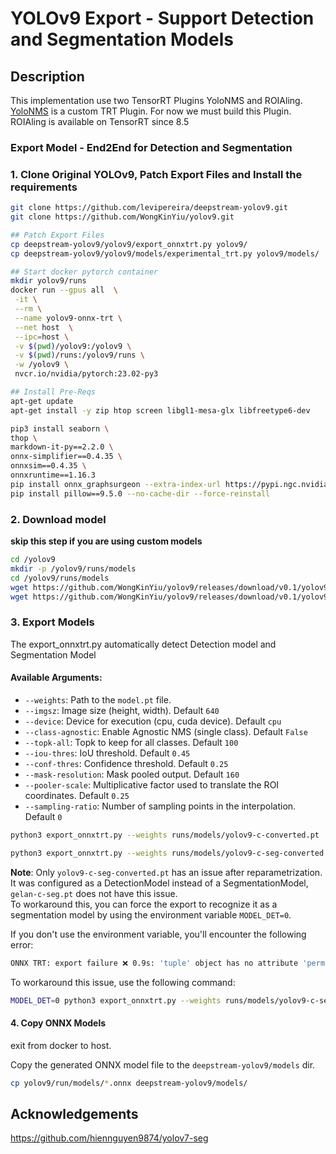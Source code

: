 # YOLOv9 Export - Support Detection and Segmentation Models


## Description
This implementation use two TensorRT Plugins YoloNMS and ROIAling.<br>
[YoloNMS](https://github.com/levipereira/TensorRT/tree/release/8.6/plugin/yoloNMSPlugin) is a custom TRT Plugin. For now we must build this Plugin.<br>
ROIAling is available on TensorRT since 8.5

### Export Model - End2End for Detection and Segmentation

### 1. Clone Original YOLOv9, Patch Export Files and Install the requirements

```bash
git clone https://github.com/levipereira/deepstream-yolov9.git
git clone https://github.com/WongKinYiu/yolov9.git

## Patch Export Files
cp deepstream-yolov9/yolov9/export_onnxtrt.py yolov9/
cp deepstream-yolov9/yolov9/models/experimental_trt.py yolov9/models/

## Start docker pytorch container
mkdir yolov9/runs
docker run --gpus all  \
 -it \
 --rm \
 --name yolov9-onnx-trt \
 --net host  \
 --ipc=host \
 -v $(pwd)/yolov9:/yolov9 \
 -v $(pwd)/runs:/yolov9/runs \
 -w /yolov9 \
 nvcr.io/nvidia/pytorch:23.02-py3

## Install Pre-Reqs 
apt-get update 
apt-get install -y zip htop screen libgl1-mesa-glx libfreetype6-dev

pip3 install seaborn \
thop \
markdown-it-py==2.2.0 \
onnx-simplifier==0.4.35 \
onnxsim==0.4.35 \
onnxruntime==1.16.3                
pip install onnx_graphsurgeon --extra-index-url https://pypi.ngc.nvidia.com 
pip install pillow==9.5.0 --no-cache-dir --force-reinstall
```

### 2. Download model
**skip this step if you are using custom models**

```bash
cd /yolov9
mkdir -p /yolov9/runs/models
cd /yolov9/runs/models
wget https://github.com/WongKinYiu/yolov9/releases/download/v0.1/yolov9-c-seg-converted.pt
wget https://github.com/WongKinYiu/yolov9/releases/download/v0.1/yolov9-c-converted.pt

```

### 3. Export Models <br>

The export_onnxtrt.py automatically detect Detection model and Segmentation Model

#### Available Arguments:

- `--weights`: Path to the `model.pt` file.
- `--imgsz`: Image size (height, width). Default `640`
- `--device`: Device for execution (cpu, cuda device). Default `cpu`
- `--class-agnostic`: Enable Agnostic NMS (single class). Default `False`
- `--topk-all`: Topk to keep for all classes. Default `100`
- `--iou-thres`: IoU threshold. Default `0.45`
- `--conf-thres`: Confidence threshold. Default `0.25`
- `--mask-resolution`: Mask pooled output. Default `160`
- `--pooler-scale`: Multiplicative factor used to translate the ROI coordinates. Default `0.25`
- `--sampling-ratio`: Number of sampling points in the interpolation. Default `0`


```bash
python3 export_onnxtrt.py --weights runs/models/yolov9-c-converted.pt
```

```bash
python3 export_onnxtrt.py --weights runs/models/yolov9-c-seg-converted.pt
```

**Note**: Only `yolov9-c-seg-converted.pt` has an issue after reparametrization. It was configured as a DetectionModel instead of a SegmentationModel, `gelan-c-seg.pt` does not have this issue. <br>
To workaround this, you can force the export to recognize it as a segmentation model by using the environment variable `MODEL_DET=0`.

If you don't use the environment variable, you'll encounter the following error:
```bash
ONNX TRT: export failure ❌ 0.9s: 'tuple' object has no attribute 'permute'
```

To workaround this issue, use the following command:
```bash
MODEL_DET=0 python3 export_onnxtrt.py --weights runs/models/yolov9-c-seg-converted.pt
```

#### 4. Copy ONNX Models
exit from docker to host.

Copy the generated ONNX model file to the `deepstream-yolov9/models` dir.
```bash
cp yolov9/run/models/*.onnx deepstream-yolov9/models/
```


## Acknowledgements
https://github.com/hiennguyen9874/yolov7-seg
